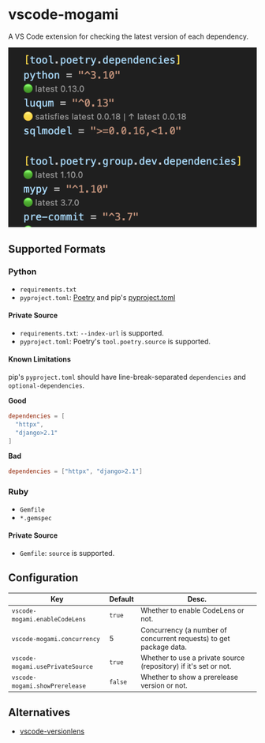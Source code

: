 # vscode-mogami

A VS Code extension for checking the latest version of each dependency.

![img](https://raw.githubusercontent.com/ninoseki/vscode-mogami/main/screenshots/1.png)

## Supported Formats

### Python

- `requirements.txt`
- `pyproject.toml`: [Poetry](https://python-poetry.org/) and pip's [pyproject.toml](https://packaging.python.org/en/latest/specifications/pyproject-toml/)

#### Private Source

- `requirements.txt`: `--index-url` is supported.
- `pyproject.toml`: Poetry's `tool.poetry.source` is supported.

#### Known Limitations

pip's `pyproject.toml` should have line-break-separated `dependencies` and `optional-dependencies`.

**Good**

```toml
dependencies = [
  "httpx",
  "django>2.1"
]
```

**Bad**

```toml
dependencies = ["httpx", "django>2.1"]
```

### Ruby

- `Gemfile`
- `*.gemspec`

#### Private Source

- `Gemfile`: `source` is supported.

## Configuration

| Key                              | Default | Desc.                                                              |
| -------------------------------- | ------- | ------------------------------------------------------------------ |
| `vscode-mogami.enableCodeLens`   | `true`  | Whether to enable CodeLens or not.                                 |
| `vscode-mogami.concurrency`      | 5       | Concurrency (a number of concurrent requests) to get package data. |
| `vscode-mogami.usePrivateSource` | `true`  | Whether to use a private source (repository) if it's set or not.   |
| `vscode-mogami.showPrerelease`   | `false` | Whether to show a prerelease version or not.                       |

## Alternatives

- [vscode-versionlens](https://gitlab.com/versionlens/vscode-versionlens)
